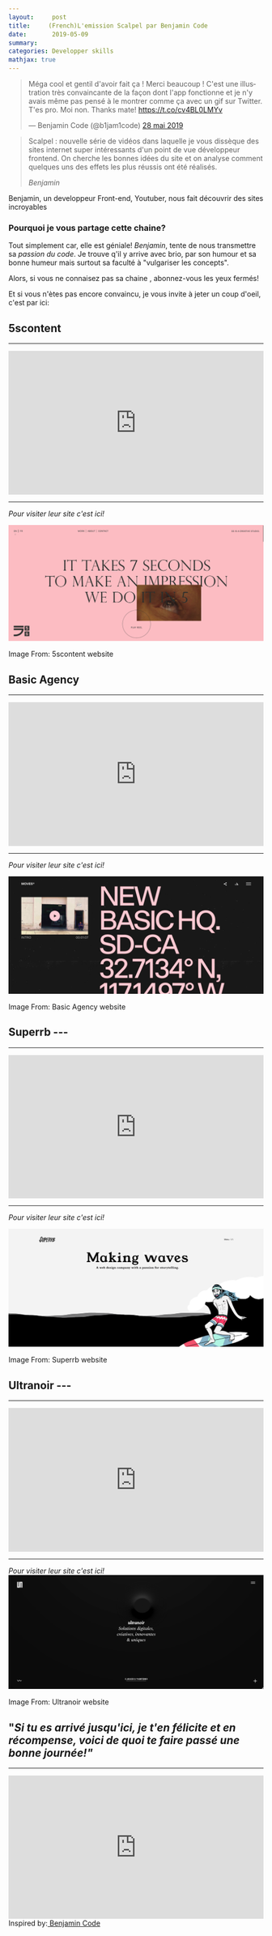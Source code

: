 ```yaml
---
layout:     post
title:     (French)L'emission Scalpel par Benjamin Code
date:       2019-05-09
summary:
categories: Developper skills
mathjax: true
---
```

<blockquote class="twitter-tweet" data-lang="fr"><p lang="fr" dir="ltr">Méga cool et gentil d&#39;avoir fait ça ! Merci beaucoup ! C&#39;est une illustration très convaincante de la façon dont l&#39;app fonctionne et je n&#39;y avais même pas pensé à le montrer comme ça avec un gif sur Twitter. T&#39;es pro. Moi non. Thanks mate! <a href="https://t.co/cv4BL0LMYv">https://t.co/cv4BL0LMYv</a></p>&mdash; Benjamin Code (@b1jam1code) <a href="https://twitter.com/b1jam1code/status/1133368381040734208?ref_src=twsrc%5Etfw">28 mai 2019</a></blockquote>
<script async src="https://platform.twitter.com/widgets.js" charset="utf-8"></script>

<blockquote>
<p>
	Scalpel : nouvelle série de vidéos dans laquelle je vous dissèque des sites internet super intéressants d'un point de vue développeur frontend.
    On cherche les bonnes idées du site et on analyse comment quelques uns des effets les plus réussis ont été réalisés.
</p>
<footer>
	<cite title="author">Benjamin</cite>
</footer>
</blockquote>

Benjamin, un developpeur Front-end, Youtuber, nous fait découvrir des sites incroyables

### Pourquoi je vous partage cette chaine?

Tout simplement car, elle est géniale!
*Benjamin*, tente de nous transmettre sa *passion du code*.
Je trouve q'il y arrive avec brio, par son humour et sa bonne humeur mais surtout sa faculté à "vulgariser les concepts".

Alors, si vous ne connaisez pas sa chaine , abonnez-vous les yeux fermés!


Et si vous n'ètes pas encore convaincu, je vous invite à jeter un coup d'oeil, c'est par ici:




## 5scontent
---
<style>.embed-container { position: relative; padding-bottom: 56.25%; height: 0; overflow: hidden; max-width: 100%; } .embed-container iframe, .embed-container object, .embed-container embed { position: absolute; top: 0; left: 0; width: 100%; height: 100%; }</style><div class='embed-container'><iframe src='https://www.youtube.com/embed//KKZyB3bc52Q' frameborder='0' allowfullscreen></iframe></div>

---
*Pour visiter leur site c'est ici!*

[<img src="/images/5scontent.png">](https://5scontent.com/)

<footer>Image From: 5scontent website</footer>


## Basic Agency
---

<style>.embed-container { position: relative; padding-bottom: 56.25%; height: 0; overflow: hidden; max-width: 100%; } .embed-container iframe, .embed-container object, .embed-container embed { position: absolute; top: 0; left: 0; width: 100%; height: 100%; }</style><div class='embed-container'><iframe src='https://www.youtube.com/embed//511Se3worgg' frameborder='0' allowfullscreen></iframe></div>
---
*Pour visiter leur site c'est ici!*

[<img src="/images/basicagency.png">](https://moves.basicagency.com/)

<footer>Image From: Basic Agency website</footer>



## Superrb ---

---

<style>.embed-container { position: relative; padding-bottom: 56.25%; height: 0; overflow: hidden; max-width: 100%; } .embed-container iframe, .embed-container object, .embed-container embed { position: absolute; top: 0; left: 0; width: 100%; height: 100%; }</style><div class='embed-container'><iframe src='https://www.youtube.com/embed//z8AG19xhJa0' frameborder='0' allowfullscreen></iframe></div>




---
*Pour visiter leur site c'est ici!*

[<img src="/images/superrb.png">](https://www.superrb.com/)

<footer>Image From: Superrb website</footer>

## Ultranoir ---
---

<style>.embed-container { position: relative; padding-bottom: 56.25%; height: 0; overflow: hidden; max-width: 100%; } .embed-container iframe, .embed-container object, .embed-container embed { position: absolute; top: 0; left: 0; width: 100%; height: 100%; }</style><div class='embed-container'><iframe src='https://www.youtube.com/embed/M1boAD6cXlA' frameborder='0' allowfullscreen></iframe></div>

---

*Pour visiter leur site c'est ici!*
[<img src="/images/ultra.png">](https://www.ultranoir.com/)

<footer>Image From: Ultranoir website</footer>



## "*Si tu es arrivé jusqu'ici, je t'en félicite et en récompense, voici de quoi te faire passé une bonne journée!"*

---

<style>.embed-container { position: relative; padding-bottom: 56.25%; height: 0; overflow: hidden; max-width: 100%; } .embed-container iframe, .embed-container object, .embed-container embed { position: absolute; top: 0; left: 0; width: 100%; height: 100%; }</style><div class='embed-container'><iframe src='https://www.youtube.com/embed/B1j9up04Paw' frameborder='0' allowfullscreen></iframe></div>

 <footer>Inspired by:<a href="https://www.youtube.com/channel/UCLOAPb7ATQUs_nDs9ViLcMw"> Benjamin Code</a></footer>
